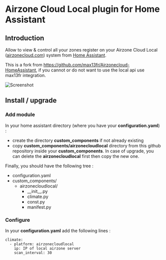 # Airzone Cloud Local plugin for Home Assistant

## Introduction

Allow to view & control all your zones register on your Airzone Cloud Local ([airzonecloud.com](https://airzonecloud.com)) system from [Home Assistant](https://www.home-assistant.io/).

This is a fork from https://github.com/max13fr/Airzonecloud-HomeAssistant, if you cannot or do not want to use the local api use max13fr integration. 

![Screenshot](screenshot.png)

## Install / upgrade

### Add module

In your home assistant directory (where you have your **configuration.yaml**) :

- create the directory **custom_components** if not already existing
- copy **custom_components/airzonecloudlocal** directory from this github repository inside your **custom_components**. In case of upgrade, you can delete the **airzonecloudlocal** first then copy the new one.

Finally, you should have the following tree :

- configuration.yaml
- custom_components/
  - airzonecloudlocal/
    - \_\_init\_\_.py
    - climate.py
    - const.py
    - manifest.py

### Configure

In your **configuration.yaml** add the following lines :

```
climate:
  - platform: airzonecloudlocal
    ip: IP of local airzone server
    scan_interval: 30
```
